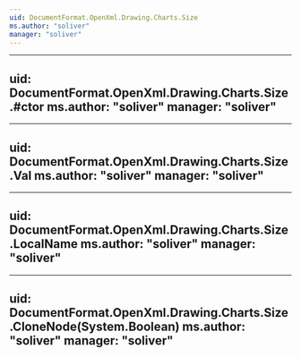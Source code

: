 ```yaml
---
uid: DocumentFormat.OpenXml.Drawing.Charts.Size
ms.author: "soliver"
manager: "soliver"
---
```


---
uid: DocumentFormat.OpenXml.Drawing.Charts.Size.#ctor
ms.author: "soliver"
manager: "soliver"
---

---
uid: DocumentFormat.OpenXml.Drawing.Charts.Size.Val
ms.author: "soliver"
manager: "soliver"
---

---
uid: DocumentFormat.OpenXml.Drawing.Charts.Size.LocalName
ms.author: "soliver"
manager: "soliver"
---

---
uid: DocumentFormat.OpenXml.Drawing.Charts.Size.CloneNode(System.Boolean)
ms.author: "soliver"
manager: "soliver"
---
